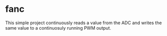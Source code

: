 fanc
====

This simple project continuously reads a value from the ADC and writes
the same value to a continuosuly running PWM output.
